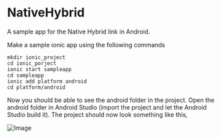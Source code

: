 # NativeHybrid
 A sample app for the Native Hybrid link in Android.
 
 Make a sample ionic app using the following commands
 
  ```shell
  mkdir ionic_project
  cd ionic_porject
  ionic start sampleapp
  cd sampleapp
  ionic add platform android
  cd platform/android
  ```
 
 Now you should be able to see the android folder in the project. Open the android folder in Android Studio (import the project and let the Android Studio build it). The project should now look something like this,
 
 ![Image](../blob/screenshots/Screen%20Shot%202016-10-19%20at%209.20.11%20AM.png?raw=true)
 
 
